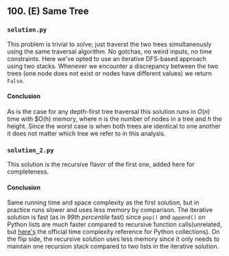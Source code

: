 ## 100. (E) Same Tree

### `solution.py`
This problem is trivial to solve; just traverst the two trees simultaneously using the same traversal algorithm. No gotchas, no weird inputs, no time constraints. Here we've opted to use an iterative DFS-based approach using two stacks. Whenever we encounter a discrepancy between the two trees (one node does not exist or nodes have different values) we return `False`.  

#### Conclusion
As is the case for any depth-first tree traversal this solution runs in $O(n)$ time with $O(h) memory, where $n$ is the number of nodes in a tree and $h$ the height. Since the worst case is when both trees are identical to one another it does not matter which tree we refer to in this analysis.  

### `solution_2.py`
This solution is the recursive flavor of the first one, added here for completeness.  
  
#### Conclusion
Same running time and space complexity as the first solution, but in practice runs slower and uses less memory by comparison. The iterative solution is fast (as in *99th percentile* fast) since `pop()` and `append()` on Python lists are much faster compared to recursive function calls(unrelated, but [here's](https://wiki.python.org/moin/TimeComplexity) the official time complexity reference for Python collections). On the flip side, the recursive solution uses less memory since it only needs to maintain one recursion stack compared to two lists in the iterative solution. 
 
